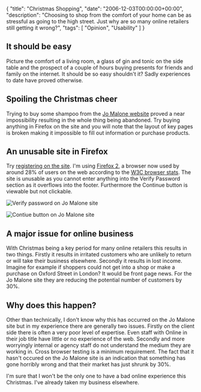 {
  "title": "Christmas Shopping",
  "date": "2006-12-03T00:00:00+00:00",
  "description": "Choosing to shop from the comfort of your home can be as stressful as going to the high street. Just why are so many online retailers still getting it wrong?",
  "tags": [
    "Opinion",
    "Usability"
  ]
}
## It should be easy

Picture the comfort of a living room, a glass of gin and tonic on the side table and the prospect of a couple of hours buying presents for friends and family on the internet. It should be so easy shouldn't it? Sadly experiences to date have proved otherwise.

## Spoiling the Christmas cheer

Trying to buy some shampoo from the [Jo Malone website][1] proved a near impossibility resulting in the whole thing being abandoned. Try buying anything in Firefox on the site and you will note that the layout of key pages is broken making it impossible to fill out information or purchase products. 

## An unusable site in Firefox

Try [registering on the site][2]. I'm using [Firefox 2][3], a browser now used by around 28% of users on the web according to the [W3C browser stats][4]. The site is unusable as you cannot enter anything into the Verify Password section as it overflows into the footer. Furthermore the Continue button is viewable but not clickable.

![Verify password on Jo Malone site][5] 

![Contiue button on Jo Malone site][6] 

## A major issue for online business

With Christmas being a key period for many online retailers this results in two things. Firstly it results in irritated customers who are unlikely to return or will take their business elsewhere. Secondly it results in lost income. Imagine for example if shoppers could not get into a shop or make a purchase on Oxford Street in London? It would be front page news. For the Jo Malone site they are reducing the potential number of customers by 30%.

## Why does this happen?

Other than technically, I don't know why this has occurred on the Jo Malone site but in my experience there are generally two issues. Firstly on the client side there is often a very poor level of expertise. Even staff with Online in their job title have little or no experience of the web. Secondly and more worryingly internal or agency staff do not understand the medium they are working in. Cross browser testing is a minimum requirement. The fact that it hasn't occured on the Jo Malone site is an indication that something has gone horribly wrong and that their market has just shrunk by 30%. 

I'm sure that I won't be the only one to have a bad online experience this Christmas. I've already taken my business elsewhere.

 [1]: http://www.jomalone.co.uk/
 [2]: https://www.jomalone.co.uk/rs.nsf/fmRegister?openform
 [3]: http://www.mozilla.com/en-US/firefox/
 [4]: http://www.w3schools.com/browsers/browsers_stats.asp
 [5]: https://shapeshed.com/images/articles/verify_password.jpg 
 [6]: https://shapeshed.com/images/articles/malone_continue.jpg 

